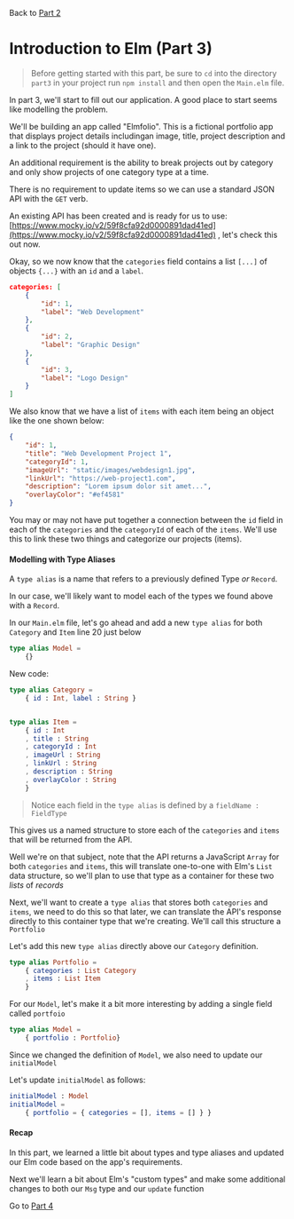 
Back to [Part 2](../part2/README.md)

# Introduction to Elm (Part 3)

>Before getting started with this part, be sure to `cd` into the directory `part3` in your project run `npm install` and then open the `Main.elm` file.

In part 3, we'll start to fill out our application. A good place to start seems like modelling the problem. 

We'll be building an app called "Elmfolio". This is a fictional portfolio app that displays project details includingan image, title, project description and a link to the project (should it have one).

An additional requirement is the ability to break projects out by category and only show projects of one category type at a time.

There is no requirement to update items so we can use a standard JSON API with the `GET` verb. 

An existing API has been created and is ready for us to use: [https://www.mocky.io/v2/59f8cfa92d0000891dad41ed](https://www.mocky.io/v2/59f8cfa92d0000891dad41ed)
, let's check this out now.

Okay, so we now know that the `categories` field contains a list `[...]` of objects `{...}` with an `id` and a `label`. 

```json
categories: [
    {
        "id": 1,
        "label": "Web Development"
    },
    {
        "id": 2,
        "label": "Graphic Design"
    },
    {
        "id": 3,
        "label": "Logo Design"
    }
]
```

We also know that we have a list of `items` with each item being an object like the one shown below:

```json
{
    "id": 1,
    "title": "Web Development Project 1",
    "categoryId": 1,
    "imageUrl": "static/images/webdesign1.jpg",
    "linkUrl": "https://web-project1.com",
    "description": "Lorem ipsum dolor sit amet...",
    "overlayColor": "#ef4581"
}
```

You may or may not have put together a connection between the `id` field in each of the `categories` and the `categoryId`
 of each of the `items`. We'll use this to link these two things and categorize our projects (items).
 

#### Modelling with Type Aliases

A `type alias` is a name that refers to a previously defined Type *or* `Record`. 

In our case, we'll likely want to model each of the types we found above with a `Record`.

In our `Main.elm` file, let's go ahead and add a new `type alias` for both `Category` and `Item` line 20
just below 
```elm
type alias Model = 
    {}
```

New code:

```elm
type alias Category =
    { id : Int, label : String }


type alias Item =
    { id : Int
    , title : String
    , categoryId : Int
    , imageUrl : String
    , linkUrl : String
    , description : String
    , overlayColor : String
    }
```

>Notice each field in the `type alias` is defined by a `fieldName : FieldType`

This gives us a named structure to store each of the `categories` and `items` that will be returned from the API. 

Well we're on that subject, note that the API returns a JavaScript `Array` for both `categories` and `items`, this will
translate one-to-one with Elm's `List` data structure, so we'll plan to use that type as a container for these two 
_lists_ of _records_

Next, we'll want to create a `type alias` that stores both `categories` and `items`, we need to do this so that later, 
we can translate the API's response directly to this container type that we're creating. We'll call this structure a `Portfolio`

Let's add this new `type alias` directly above our `Category` definition.

```elm
type alias Portfolio =
    { categories : List Category
    , items : List Item
    }
```

For our `Model`, let's make it a bit more interesting by adding a single field called `portfoio`

```elm
type alias Model =
    { portfolio : Portfolio}
```

Since we changed the definition of `Model`, we also need to update our `initialModel`

Let's update `initialModel` as follows:

```elm
initialModel : Model
initialModel =
    { portfolio = { categories = [], items = [] } }
```

#### Recap
In this part, we learned a little bit about types and type aliases and updated our Elm code based on
the app's requirements. 

Next we'll learn a bit about Elm's "custom types" and make some additional changes to both our `Msg` type and our `update` function 

Go to [Part 4](../part4/README.md)